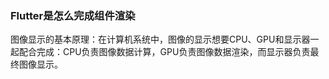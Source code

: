 ### Flutter是怎么完成组件渲染

图像显示的基本原理：在计算机系统中，图像的显示想要CPU、GPU和显示器一起配合完成：CPU负责图像数据计算，GPU负责图像数据渲染，而显示器负责最终图像显示。